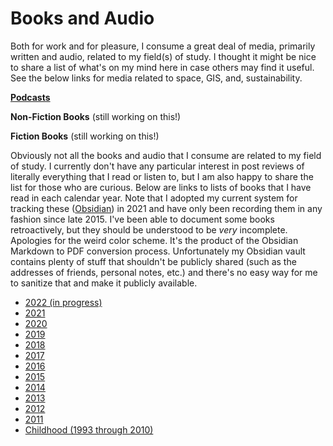 # Books and Audio

Both for work and for pleasure, I consume a great deal of media, primarily written and audio, related to my field(s) of study. I thought it might be nice to share a list of what's on my mind here in case others may find it useful. See the below links for media related to space, GIS, and, sustainability.

[**Podcasts**](https://jackbreid.com/pages/media_reviews/podcasts.html)

**Non-Fiction Books** (still working on this!)

**Fiction Books** (still working on this!)

Obviously not all the books and audio that I consume are related to my field of study. I currently don't have any particular interest in post reviews of literally everything that I read or listen to, but I am also happy to share the list for those who are curious. Below are links to lists of books that I have read in each calendar year. Note that I adopted my current system for tracking these ([Obsidian](https://obsidian.md/)) in 2021 and have only been recording them in any fashion since late 2015. I've been able to document some books retroactively, but they should be understood to be *very* incomplete. Apologies for the weird color scheme. It's the product of the Obsidian Markdown to PDF conversion process. Unfortunately my Obsidian vault contains plenty of stuff that shouldn't be publicly shared (such as the addresses of friends, personal notes, etc.) and there's no easy way for me to sanitize that and make it publicly available. 

- [2022 (in progress)](/docs/assets/media_reviews/2022.pdf)
- [2021](/docs/assets/media_reviews/2021.pdf)
- [2020](/docs/assets/media_reviews/2020.pdf)
- [2019](/docs/assets/media_reviews/2019.pdf)
- [2018](/docs/assets/media_reviews/2018.pdf)
- [2017](/docs/assets/media_reviews/2017.pdf)
- [2016](/docs/assets/media_reviews/2016.pdf)
- [2015](/docs/assets/media_reviews/2015.pdf)
- [2014](/docs/assets/media_reviews/2014.pdf)
- [2013](/docs/assets/media_reviews/2013.pdf)
- [2012](/docs/assets/media_reviews/2012.pdf)
- [2011](/docs/assets/media_reviews/2011.pdf)
- [Childhood (1993 through 2010)](/docs/assets/media_reviews/Childhood.pdf)
